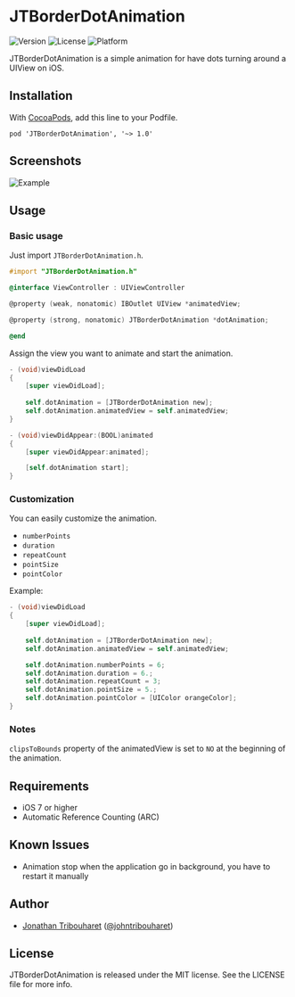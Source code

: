 JTBorderDotAnimation
====================

![Version](https://img.shields.io/cocoapods/v/JTBorderDotAnimation.svg)
![License](https://img.shields.io/cocoapods/l/JTBorderDotAnimation.svg)
![Platform](https://img.shields.io/cocoapods/p/JTBorderDotAnimation.svg)

JTBorderDotAnimation is a simple animation for have dots turning around a UIView on iOS.

## Installation

With [CocoaPods](http://cocoapods.org/), add this line to your Podfile.

	pod 'JTBorderDotAnimation', '~> 1.0'

## Screenshots

![Example](./Screens/example.gif "Example View")

## Usage

### Basic usage

Just import `JTBorderDotAnimation.h`.

```objective-c
#import "JTBorderDotAnimation.h"

@interface ViewController : UIViewController

@property (weak, nonatomic) IBOutlet UIView *animatedView;

@property (strong, nonatomic) JTBorderDotAnimation *dotAnimation;

@end
```

Assign the view you want to animate and start the animation.

```objective-c
- (void)viewDidLoad
{
    [super viewDidLoad];
 
    self.dotAnimation = [JTBorderDotAnimation new];
    self.dotAnimation.animatedView = self.animatedView;
}

- (void)viewDidAppear:(BOOL)animated
{
    [super viewDidAppear:animated];

    [self.dotAnimation start];
}
```

### Customization

You can easily customize the animation.

- `numberPoints`
- `duration`
- `repeatCount`
- `pointSize`
- `pointColor`

Example:

```objective-c
- (void)viewDidLoad
{
    [super viewDidLoad];
 
    self.dotAnimation = [JTBorderDotAnimation new];
    self.dotAnimation.animatedView = self.animatedView;

    self.dotAnimation.numberPoints = 6;
    self.dotAnimation.duration = 6.;
    self.dotAnimation.repeatCount = 3;
    self.dotAnimation.pointSize = 5.;
    self.dotAnimation.pointColor = [UIColor orangeColor];
}
```

### Notes

`clipsToBounds` property of the animatedView is set to `NO` at the beginning of the animation.

## Requirements

- iOS 7 or higher
- Automatic Reference Counting (ARC)

## Known Issues

- Animation stop when the application go in background, you have to restart it manually

## Author

- [Jonathan Tribouharet](https://github.com/jonathantribouharet) ([@johntribouharet](https://twitter.com/johntribouharet))

## License

JTBorderDotAnimation is released under the MIT license. See the LICENSE file for more info.
